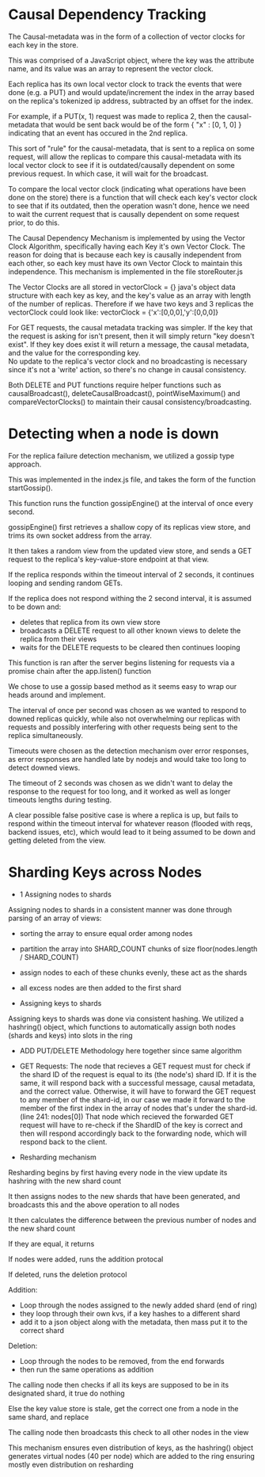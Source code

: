 # Causal Dependency Tracking

The Causal-metadata was in the form of a collection of vector clocks for each key in the store.

This was comprised of a JavaScript object, where the key was the attribute name, and its value was an array to represent the vector clock.

Each replica has its own local vector clock to track the events that were done (e.g. a PUT) and would update/increment the index in the array based on the replica's tokenized ip address, subtracted by an offset for the index.

For example, if a PUT(x, 1) request was made to replica 2, then the causal-metadata that would be sent back would be of the form { "x" : [0, 1, 0] } indicating that an event has occured in the 2nd replica.

This sort of "rule" for the causal-metadata, that is sent to a replica on some request, will allow the replicas to compare this causal-metadata with its local vector clock to see if it is outdated/causally dependent on some previous request. In which case, it will wait for the broadcast.

To compare the local vector clock (indicating what operations have been done on the store) there is a function that will check each key's vector clock to see that if its outdated, then the operation wasn't done, hence we need to wait the current request that is causally dependent on some request prior, to do this.

The Causal Dependency Mechanism is implemented by using the Vector Clock Algorithm, specifically having each Key it's own Vector Clock. The reason for doing that is because each key is causally independent from each other, so each key must have its own Vector Clock to maintain this independence. This mechanism is implemented in the file storeRouter.js 

The Vector Clocks are all stored in vectorClock = {} java's object data structure with each key as key, and the key's value as an array with length of the number of replicas. Therefore if we have two keys and 3 replicas the vectorClock could look like:
vectorClock = {'x':[0,0,0],'y':[0,0,0]} 

For GET requests, the causal metadata tracking was simpler. If the key that the request is asking for isn't present, then it will simply return "key doesn't exist". If they key does exist it will return a message, the causal metadata, and the value for the corresponding key.  
No update to the replica's vector clock and no broadcasting is necessary since it's not a 'write' action, so there's no change in causal consistency. 

Both DELETE and PUT functions require helper functions such as causalBroadcast(), deleteCausalBroadcast(), pointWiseMaximum() and compareVectorClocks()
to maintain their causal consistency/broadcasting.


# Detecting when a node is down

For the replica failure detection mechanism, we utilized a gossip type approach. 

This was implemented in the index.js file, and takes the form of the function startGossip().

This function runs the function gossipEngine() at the interval of once every second.

gossipEngine() first retrieves a shallow copy of its replicas view store, and trims its own socket address from the array.

It then takes a random view from the updated view store, and sends a GET request to the replica's key-value-store endpoint at that view.

If the replica responds within the timeout interval of 2 seconds, it continues looping and sending random GETs.

If the replica does not respond withing the 2 second interval, it is assumed to be down and:

 - deletes that replica from its own view store
 - broadcasts a DELETE request to all other known views to delete the replica from their views
 - waits for the DELETE requests to be cleared then continues looping

This function is ran after the server begins listening for requests via a promise chain after the app.listen() function

We chose to use a gossip based method as it seems easy to wrap our heads around and implement.

The interval of once per second was chosen as we wanted to respond to downed replicas quickly, while also not overwhelming our replicas with requests and possibly interfering with other requests being sent to the replica simultaneously.

Timeouts were chosen as the detection mechanism over error responses, as error responses are handled late by nodejs and would take too long to detect downed views.

The timeout of 2 seconds was chosen as we didn't want to delay the response to the request for too long, and it worked as well as longer timeouts lengths during testing.

A clear possible false positive case is where a replica is up, but fails to respond within the timeout interval for whatever reason (flooded with reqs, backend issues, etc), which would lead to it being assumed to be down and getting deleted from the view.


# Sharding Keys across Nodes

- 1 Assigning nodes to shards

Assigning nodes to shards in a consistent manner was done through parsing of an array of views:
 - sorting the array to ensure equal order among nodes
 - partition the array into SHARD_COUNT chunks of size floor(nodes.length / SHARD_COUNT)
 - assign nodes to each of these chunks evenly, these act as the shards
 - all excess nodes are then added to the first shard
 
 
- Assigning keys to shards 

Assigning keys to shards was done via consistent hashing. We utilized a hashring() object, which functions to 
automatically assign both nodes (shards and keys) into slots in the ring
- ADD PUT/DELETE Methodology here together since same algorithm
- GET Requests: The node that recieves a GET request must for check if the shard ID of the request is equal to its (the node's) shard ID. If it is the same, it will respond back with a successful message, causal metadata, and the correct value. Otherwise, it will have to forward the GET request to any member of the shard-id, in our case we made it forward to the member of the first index in the array of nodes that's under the shard-id. (line 241: nodes[0]) That node which recieved the forwarded GET request will have to re-check if the ShardID of the key is correct and then will respond accordingly back to the forwarding node, which will respond back to the client. 



- Resharding mechanism

Resharding begins by first having every node in the view update its hashring with the new shard count

It then assigns nodes to the new shards that have been generated, and broadcasts this and the above operation to all nodes

It then calculates the difference between the previous number of nodes and the new shard count

If they are equal, it returns

If nodes were added, runs the addition protocal

If deleted, runs the deletion protocol

Addition:

- Loop through the nodes assigned to the newly added shard (end of ring)
- they loop through their own kvs, if a key hashes to a different shard
- add it to a json object along with the metadata, then mass put it to the correct shard


Deletion:

- Loop through the nodes to be removed, from the end forwards
- then run the same operations as addition


The calling node then checks if all its keys are supposed to be in its designated shard, it true do nothing

Else the key value store is stale, get the correct one from a node in the same shard, and replace

The calling node then broadcasts this check to all other nodes in the view

This mechanism ensures even distribution of keys, as the hashring() object generates virtual nodes (40 per node) which are added to the ring
ensuring mostly even distribution on resharding



